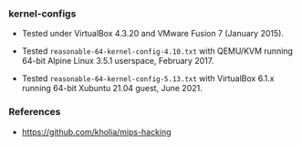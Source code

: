 ### kernel-configs

* Tested under VirtualBox 4.3.20 and VMware Fusion 7 (January 2015).

* Tested `reasonable-64-kernel-config-4.10.txt` with QEMU/KVM running 64-bit
  Alpine Linux 3.5.1 userspace, February 2017.

* Tested `reasonable-64-kernel-config-5.13.txt` with VirtualBox 6.1.x running
  64-bit Xubuntu 21.04 guest, June 2021.

### References

* https://github.com/kholia/mips-hacking
